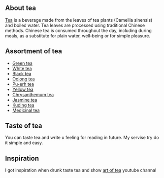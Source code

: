 ## About tea

<a href='https://en.wikipedia.org/wiki/Chinese_tea'>Tea</a> is a beverage made from the leaves of tea plants (Camellia sinensis) and boiled water. Tea leaves are processed using traditional Chinese methods. Chinese tea is consumed throughout the day, including during meals, as a substitute for plain water, well-being or for simple pleasure.

## Assortment of tea

 - <a href='https://en.wikipedia.org/wiki/Green_tea#Chinese_green_tea'>Green tea</a>
 - <a href='https://en.wikipedia.org/wiki/White_tea'>White tea</a>
 - <a href='https://en.wikipedia.org/wiki/Black_tea'>Black tea</a>
 - <a href='https://en.wikipedia.org/wiki/Oolong'>Oolong tea</a>
 - <a href='https://en.wikipedia.org/wiki/Pu%27er_tea'>Pu-erh tea</a>
 - <a href='https://en.wikipedia.org/wiki/Yellow_tea'>Yellow tea</a>
 - <a href='https://en.wikipedia.org/wiki/Chrysanthemum_tea'>Chrysanthemum tea</a>
 - <a href='https://en.wikipedia.org/wiki/Jasmine_tea'>Jasmine tea</a>
 - <a href='https://en.wikipedia.org/wiki/Kuding'>Kuding tea</a>
 - <a href='https://en.wikipedia.org/wiki/Herbal_tea'>Medicinal tea</a>

## Taste of tea

You can taste tea and write u feeling for reading in future. My servise try do it simple and easy.

## Inspiration

I got inspiration when drunk taste tea and show <a href='https://www.youtube.com/channel/UCDayjH1CPNwCTg3vBOPcY0Q'>art of tea</a> youtube channal
